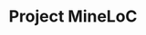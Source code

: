 ---
title: "Project MineLoC"
excerpt: "A Minecraft based tool for designing Lab-on-a-Chip"
collection: projects
permalink: /projects/labonachip
breadcrumb: true
share: true
classes: wide
read_time: false
header:
  teaser: /assets/images/mineloc_teaser.png
redirect_to:
  - /experiences/labonachip#mineloc-a-rapid-production-of-lab-on-a-chip-biosensors-using-3d-printer-and-the-sandbox-game-minecraft-2018
---